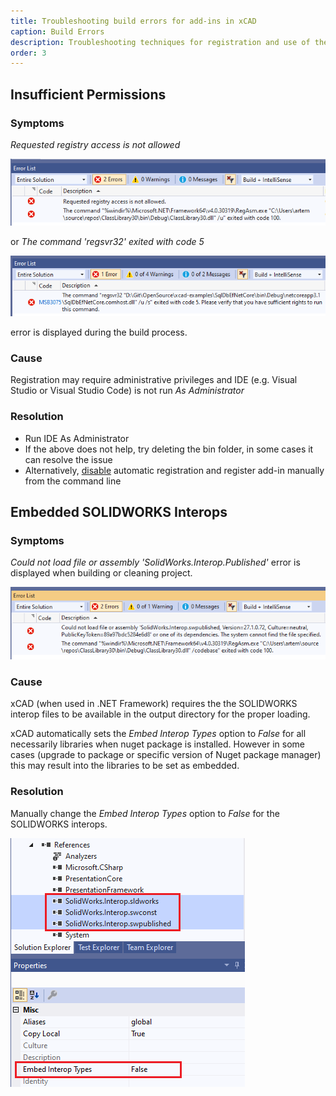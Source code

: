 ```yaml
---
title: Troubleshooting build errors for add-ins in xCAD
caption: Build Errors
description: Troubleshooting techniques for registration and use of the xCAD.NET framework
order: 3
---
```

## Insufficient Permissions

### Symptoms

*Requested registry access is not allowed*

![regasm error when building an add-in](regasm-error.png)

or *The command 'regsvr32' exited with code 5*

![regsvr32 error when building an add-in](regsvr32-error.png)

error is displayed during the build process.

### Cause

Registration may require administrative privileges and IDE (e.g. Visual Studio or Visual Studio Code) is not run *As Administrator*

### Resolution

* Run IDE As Administrator
* If the above does not help, try deleting the bin folder, in some cases it can resolve the issue
* Alternatively, [disable](/extensions/registering/) automatic registration and register add-in manually from the command line

## Embedded SOLIDWORKS Interops

### Symptoms

*Could not load file or assembly 'SolidWorks.Interop.Published'* error is displayed when building or cleaning project.

![Build error due to interop libraries being embedded](embed-interops-error.png)

### Cause

xCAD (when used in .NET Framework) requires the the SOLIDWORKS interop files to be available in the output directory for the proper loading.

xCAD automatically sets the *Embed Interop Types* option to *False* for all necessarily libraries when nuget package is installed. However in some cases (upgrade to package or specific version of Nuget package manager) this may result into the libraries to be set as embedded.

### Resolution

Manually change the *Embed Interop Types* option to *False* for the SOLIDWORKS interops.

![Embed Interop Types option set to False](embed-interop-types.png)